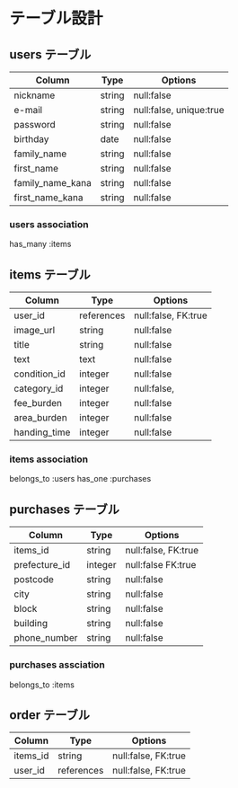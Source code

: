 # テーブル設計

## users テーブル

| Column           | Type   | Options                 |
| ---------------- | ------ | ----------------------- |
| nickname         | string | null:false              |
| e-mail           | string | null:false, unique:true |
| password         | string | null:false              |
| birthday         | date   | null:false              |
| family_name      | string | null:false              |
| first_name       | string | null:false              |
| family_name_kana | string | null:false              |
| first_name_kana  | string | null:false              |

### users association
has_many :items


## items テーブル

| Column       | Type       | Options             |
| ------------ | ---------- | ------------------- |
| user_id      | references | null:false, FK:true |
| image_url    | string     | null:false          |
| title        | string     | null:false          |
| text         | text       | null:false          |
| condition_id | integer    | null:false          |
| category_id  | integer    | null:false,         |
| fee_burden   | integer    | null:false          |
| area_burden  | integer    | null:false          |
| handing_time | integer    | null:false          |

### items association
belongs_to :users
has_one :purchases

## purchases テーブル

| Column        | Type    | Options             |
| ------------- | ------- | ------------------- |
| items_id      | string  | null:false, FK:true |
| prefecture_id | integer | null:false FK:true  |
| postcode      | string  | null:false          |
| city          | string  | null:false          |
| block         | string  | null:false          |
| building      | string  | null:false          |
| phone_number  | string  | null:false          |

### purchases assciation
belongs_to :items


## order テーブル
| Column   | Type       | Options             |
| -------- | ---------- | ------------------- |
| items_id | string     | null:false, FK:true |
| user_id  | references | null:false, FK:true |
